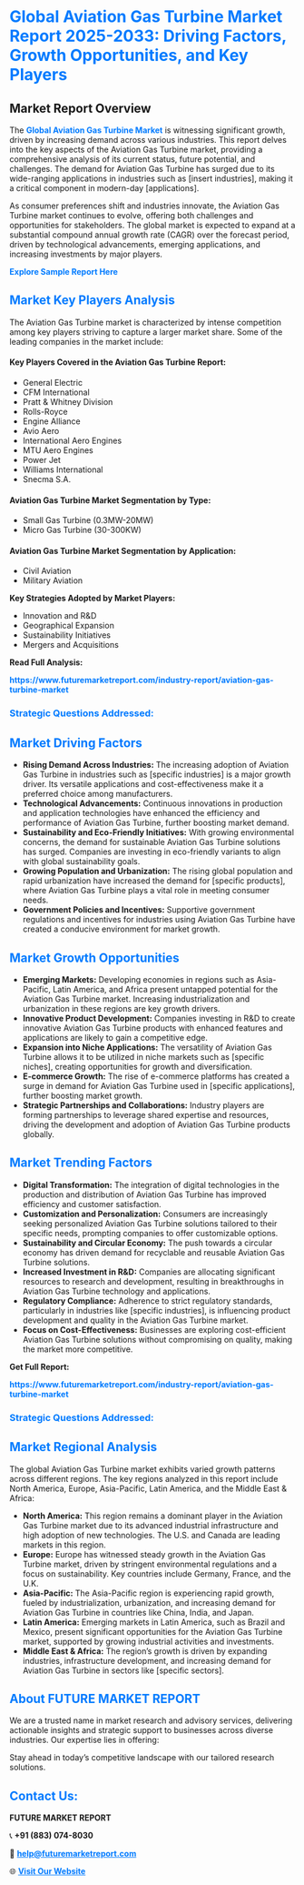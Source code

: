 <h1 style="color: #007BFF;">Global Aviation Gas Turbine Market Report 2025-2033: Driving Factors, Growth Opportunities, and Key Players</h1>

<section id="overview">
<h2>Market Report Overview</h2>
<p>The <a href="https://www.futuremarketreport.com/industry-report/aviation-gas-turbine-market" style="color: #007BFF; text-decoration: none;"><strong>Global Aviation Gas Turbine Market</strong></a> is witnessing significant growth, driven by increasing demand across various industries. This report delves into the key aspects of the Aviation Gas Turbine market, providing a comprehensive analysis of its current status, future potential, and challenges. The demand for Aviation Gas Turbine has surged due to its wide-ranging applications in industries such as [insert industries], making it a critical component in modern-day [applications].</p>
<p>As consumer preferences shift and industries innovate, the Aviation Gas Turbine market continues to evolve, offering both challenges and opportunities for stakeholders. The global market is expected to expand at a substantial compound annual growth rate (CAGR) over the forecast period, driven by technological advancements, emerging applications, and increasing investments by major players.</p>
</section>

<section id="overview">
<p><a href="https://www.futuremarketreport.com/request-sample/reportId=103462" style="color: #007BFF; text-decoration: none;"><strong>Explore Sample Report Here</strong></a></p>
</section>

<section id="key-players">
<h2 style="color: #007BFF;">Market Key Players Analysis</h2>
<p>The Aviation Gas Turbine market is characterized by intense competition among key players striving to capture a larger market share. Some of the leading companies in the market include:</p>
<h4>Key Players Covered in the Aviation Gas Turbine Report:</h4>
<ul><li>General Electric</li><li>CFM International</li><li>Pratt &amp; Whitney Division</li><li>Rolls-Royce</li><li>Engine Alliance</li><li>Avio Aero</li><li>International Aero Engines</li><li>MTU Aero Engines</li><li>Power Jet</li><li>Williams International</li><li>Snecma S.A.</li></ul>
<h4>Aviation Gas Turbine Market Segmentation by Type:</h4>
<ul><li>Small Gas Turbine (0.3MW-20MW)</li><li>Micro Gas Turbine (30-300KW)</li></ul>

<h4>Aviation Gas Turbine Market Segmentation by Application:</h4>
<ul><li>Civil Aviation</li><li>Military Aviation</li></ul>
<p><strong>Key Strategies Adopted by Market Players:</strong></p>
<ul>
<li>Innovation and R&D</li>
<li>Geographical Expansion</li>
<li>Sustainability Initiatives</li>
<li>Mergers and Acquisitions</li>
</ul>
</section>

<section>
<p><strong>Read Full Analysis: </strong></p><a href="https://www.futuremarketreport.com/industry-report/aviation-gas-turbine-market" style="color: #007BFF; text-decoration: none;"><strong>https://www.futuremarketreport.com/industry-report/aviation-gas-turbine-market</strong></a>
<h3 style="color: #007BFF;">Strategic Questions Addressed:</h3>
</section>

<section id="driving-factors">
<h2 style="color: #007BFF;">Market Driving Factors</h2>
<ul>
<li><strong>Rising Demand Across Industries:</strong> The increasing adoption of Aviation Gas Turbine in industries such as [specific industries] is a major growth driver. Its versatile applications and cost-effectiveness make it a preferred choice among manufacturers.</li>
<li><strong>Technological Advancements:</strong> Continuous innovations in production and application technologies have enhanced the efficiency and performance of Aviation Gas Turbine, further boosting market demand.</li>
<li><strong>Sustainability and Eco-Friendly Initiatives:</strong> With growing environmental concerns, the demand for sustainable Aviation Gas Turbine solutions has surged. Companies are investing in eco-friendly variants to align with global sustainability goals.</li>
<li><strong>Growing Population and Urbanization:</strong> The rising global population and rapid urbanization have increased the demand for [specific products], where Aviation Gas Turbine plays a vital role in meeting consumer needs.</li>
<li><strong>Government Policies and Incentives:</strong> Supportive government regulations and incentives for industries using Aviation Gas Turbine have created a conducive environment for market growth.</li>
</ul>
</section>

<section id="growth-opportunities">
<h2 style="color: #007BFF;">Market Growth Opportunities</h2>
<ul>
<li><strong>Emerging Markets:</strong> Developing economies in regions such as Asia-Pacific, Latin America, and Africa present untapped potential for the Aviation Gas Turbine market. Increasing industrialization and urbanization in these regions are key growth drivers.</li>
<li><strong>Innovative Product Development:</strong> Companies investing in R&D to create innovative Aviation Gas Turbine products with enhanced features and applications are likely to gain a competitive edge.</li>
<li><strong>Expansion into Niche Applications:</strong> The versatility of Aviation Gas Turbine allows it to be utilized in niche markets such as [specific niches], creating opportunities for growth and diversification.</li>
<li><strong>E-commerce Growth:</strong> The rise of e-commerce platforms has created a surge in demand for Aviation Gas Turbine used in [specific applications], further boosting market growth.</li>
<li><strong>Strategic Partnerships and Collaborations:</strong> Industry players are forming partnerships to leverage shared expertise and resources, driving the development and adoption of Aviation Gas Turbine products globally.</li>
</ul>
</section>

<section id="trending-factors">
<h2 style="color: #007BFF;">Market Trending Factors</h2>
<ul>
<li><strong>Digital Transformation:</strong> The integration of digital technologies in the production and distribution of Aviation Gas Turbine has improved efficiency and customer satisfaction.</li>
<li><strong>Customization and Personalization:</strong> Consumers are increasingly seeking personalized Aviation Gas Turbine solutions tailored to their specific needs, prompting companies to offer customizable options.</li>
<li><strong>Sustainability and Circular Economy:</strong> The push towards a circular economy has driven demand for recyclable and reusable Aviation Gas Turbine solutions.</li>
<li><strong>Increased Investment in R&D:</strong> Companies are allocating significant resources to research and development, resulting in breakthroughs in Aviation Gas Turbine technology and applications.</li>
<li><strong>Regulatory Compliance:</strong> Adherence to strict regulatory standards, particularly in industries like [specific industries], is influencing product development and quality in the Aviation Gas Turbine market.</li>
<li><strong>Focus on Cost-Effectiveness:</strong> Businesses are exploring cost-efficient Aviation Gas Turbine solutions without compromising on quality, making the market more competitive.</li>
</ul>
</section>

<section>
<p><strong>Get Full Report: </strong></p><a href="https://www.futuremarketreport.com/industry-report/aviation-gas-turbine-market" style="color: #007BFF; text-decoration: none;"><strong>https://www.futuremarketreport.com/industry-report/aviation-gas-turbine-market</strong></a>
<h3 style="color: #007BFF;">Strategic Questions Addressed:</h3>
</section>


<section id="regional-analysis">
<h2 style="color: #007BFF;">Market Regional Analysis</h2>
<p>The global Aviation Gas Turbine market exhibits varied growth patterns across different regions. The key regions analyzed in this report include North America, Europe, Asia-Pacific, Latin America, and the Middle East & Africa:</p>
<ul>
<li><strong>North America:</strong> This region remains a dominant player in the Aviation Gas Turbine market due to its advanced industrial infrastructure and high adoption of new technologies. The U.S. and Canada are leading markets in this region.</li>
<li><strong>Europe:</strong> Europe has witnessed steady growth in the Aviation Gas Turbine market, driven by stringent environmental regulations and a focus on sustainability. Key countries include Germany, France, and the U.K.</li>
<li><strong>Asia-Pacific:</strong> The Asia-Pacific region is experiencing rapid growth, fueled by industrialization, urbanization, and increasing demand for Aviation Gas Turbine in countries like China, India, and Japan.</li>
<li><strong>Latin America:</strong> Emerging markets in Latin America, such as Brazil and Mexico, present significant opportunities for the Aviation Gas Turbine market, supported by growing industrial activities and investments.</li>
<li><strong>Middle East & Africa:</strong> The region’s growth is driven by expanding industries, infrastructure development, and increasing demand for Aviation Gas Turbine in sectors like [specific sectors].</li>
</ul>
</section>

<footer>
<h2 style="color: #007BFF;">About FUTURE MARKET REPORT</h2>
<p>We are a trusted name in market research and advisory services, delivering actionable insights and strategic support to businesses across diverse industries. Our expertise lies in offering:</p>

<p>Stay ahead in today’s competitive landscape with our tailored research solutions.</p>

<h2 style="color: #007BFF;">Contact Us:</h2>
<p><strong>FUTURE MARKET REPORT</strong></p>
<p>📞 <strong>+91 (883) 074-8030</strong></p>
<p>📧 <strong><a href="mailto:help@futuremarketreport.com" style="color: #007BFF;">help@futuremarketreport.com</a></strong></p>
<p>🌐 <strong><a href="https://www.futuremarketreport.com/" style="color: #007BFF;">Visit Our Website</a></strong></p>
</footer>